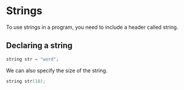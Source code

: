 # Strings

To use strings in a program, you need to include a header called string.
## Declaring a string
```cpp
string str = "word";
```

We can also specify the size of the string.

```cpp
string str(10);
```
